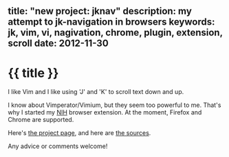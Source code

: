 title: "new project: jknav"
description: my attempt to jk-navigation in browsers
keywords: jk, vim, vi, nagivation, chrome, plugin, extension, scroll
date: 2012-11-30
---
# {{ title }}

I like Vim and I like using 'J' and 'K' to scroll text down and up.

I know about Vimperator/Vimium, but they seem too powerful to me.
That's why I started my [NIH](http://en.wikipedia.org/wiki/Not_invented_here)
browser extension. At the moment, Firefox and Chrome are supported.

Here's [the project page](/jknav.html), and here are 
[the sources](https://bitbucket.org/zserge/jknav).

Any advice or comments welcome!



